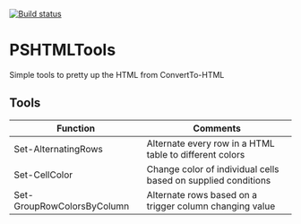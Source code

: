 [![Build status](https://ci.appveyor.com/api/projects/status/jsy9xqt0t8atdan5?svg=true)](https://ci.appveyor.com/project/MartinPugh/pshtmltools)

# PSHTMLTools
Simple tools to pretty up the HTML from ConvertTo-HTML


Tools
-----

| Function            | Comments                                                      |
| ------------------- | ------------------------------------------------------------- |
| Set-AlternatingRows | Alternate every row in a HTML table to different colors       |
| Set-CellColor       | Change color of individual cells based on supplied conditions |
| Set-GroupRowColorsByColumn | Alternate rows based on a trigger column changing value | 

